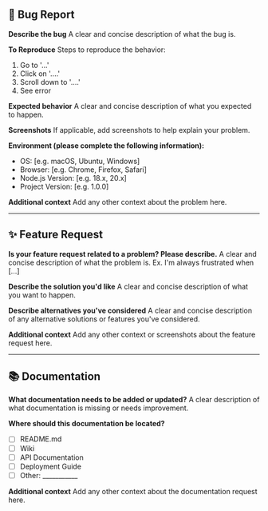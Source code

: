 ## 🐛 Bug Report

**Describe the bug**
A clear and concise description of what the bug is.

**To Reproduce**
Steps to reproduce the behavior:
1. Go to '...'
2. Click on '....'
3. Scroll down to '....'
4. See error

**Expected behavior**
A clear and concise description of what you expected to happen.

**Screenshots**
If applicable, add screenshots to help explain your problem.

**Environment (please complete the following information):**
- OS: [e.g. macOS, Ubuntu, Windows]
- Browser: [e.g. Chrome, Firefox, Safari]
- Node.js Version: [e.g. 18.x, 20.x]
- Project Version: [e.g. 1.0.0]

**Additional context**
Add any other context about the problem here.

---

## ✨ Feature Request

**Is your feature request related to a problem? Please describe.**
A clear and concise description of what the problem is. Ex. I'm always frustrated when [...]

**Describe the solution you'd like**
A clear and concise description of what you want to happen.

**Describe alternatives you've considered**
A clear and concise description of any alternative solutions or features you've considered.

**Additional context**
Add any other context or screenshots about the feature request here.

---

## 📚 Documentation

**What documentation needs to be added or updated?**
A clear description of what documentation is missing or needs improvement.

**Where should this documentation be located?**
- [ ] README.md
- [ ] Wiki
- [ ] API Documentation
- [ ] Deployment Guide
- [ ] Other: ___________

**Additional context**
Add any other context about the documentation request here.
